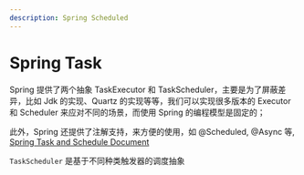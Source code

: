 ```yaml
---
description: Spring Scheduled
---
```


# Spring Task

Spring 提供了两个抽象 TaskExecutor 和 TaskScheduler，主要是为了屏蔽差异，比如 Jdk 的实现、Quartz 的实现等等，我们可以实现很多版本的 Executor 和 Scheduler 来应对不同的场景，而使用 Spring 的编程模型是固定的；

此外，Spring 还提供了注解支持，来方便的使用，如 @Scheduled, @Async 等, [Spring Task and Schedule Document](https://docs.spring.io/spring/docs/5.2.7.RELEASE/spring-framework-reference/integration.html#scheduling)

`TaskScheduler` 是基于不同种类触发器的调度抽象



